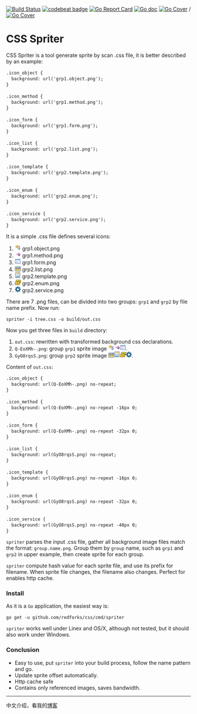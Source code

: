 [![Build Status](https://travis-ci.org/redforks/css.svg?branch=master)](https://travis-ci.org/redforks/css) [![codebeat badge](https://codebeat.co/badges/d9bcef39-9fac-4c57-8ff8-0b10feb19691)](https://codebeat.co/projects/github-com-redforks-css) [![Go Report Card](https://goreportcard.com/badge/github.com/redforks/css)](https://goreportcard.com/report/github.com/redforks/css) [![Go doc](https://godoc.org/github.com/redforks/css?status.svg)](https://godoc.org/github.com/redforks/css) [![Go Cover](http://gocover.io/_badge/github.com/redforks/css/sprite)](http://gocover.io/github.com/redforks/css/sprite) / [![Go Cover](http://gocover.io/_badge/github.com/redforks/css/writer)](http://gocover.io/github.com/redforks/css/writer)
# CSS Spriter

CSS Spriter is a tool generate sprite by scan .css file, it is better described by an example:

    .icon_object {
      background: url('grp1.object.png');
    }

    .icon_method {
      background: url('grp1.method.png');
    }

    .icon_form {
      background: url('grp1.form.png');
    }

    .icon_list {
      background: url('grp2.list.png');
    }

    .icon_template {
      background: url('grp2.template.png');
    }

    .icon_enum {
      background: url('grp2.enum.png');
    }

    .icon_service {
      background: url('grp2.service.png');
    }

It is a simple .css file defines several icons:

 1. ![](https://github.com/redforks/css/raw/gh-pages/grp1.object.png) grp1.object.png
 1. ![](https://github.com/redforks/css/raw/gh-pages/grp1.method.png) grp1.method.png
 1. ![](https://github.com/redforks/css/raw/gh-pages/grp1.form.png) grp1.form.png
 1. ![](https://github.com/redforks/css/raw/gh-pages/grp2.list.png) grp2.list.png
 1. ![](https://github.com/redforks/css/raw/gh-pages/grp2.template.png) grp2.template.png
 1. ![](https://github.com/redforks/css/raw/gh-pages/grp2.enum.png) grp2.enum.png 
 1. ![](https://github.com/redforks/css/raw/gh-pages/grp2.service.png) grp2.service.png

There are 7 .png files, can be divided into two groups: `grp1` and `grp2` by file name prefix. Now run:

    spriter -i tree.css -o build/out.css

Now you get three files in `build` directory: 
 
 1. `out.css`: rewritten with transformed background css declarations.
 1. `Q-EoXMh-.png`: group `grp1` sprite image ![](https://github.com/redforks/css/raw/gh-pages/Q-EoXMh-.png).
 1. `GyO8rqsS.png`: group `grp2` sprite image ![](https://github.com/redforks/css/raw/gh-pages/GyO8rqsS.png).
 
Content of `out.css`:

    .icon_object {
      background: url(Q-EoXMh-.png) no-repeat;
    }

    .icon_method {
      background: url(Q-EoXMh-.png) no-repeat -16px 0;
    }

    .icon_form {
      background: url(Q-EoXMh-.png) no-repeat -32px 0;
    }

    .icon_list {
      background: url(GyO8rqsS.png) no-repeat;
    }

    .icon_template {
      background: url(GyO8rqsS.png) no-repeat -16px 0;
    }

    .icon_enum {
      background: url(GyO8rqsS.png) no-repeat -32px 0;
    }

    .icon_service {
      background: url(GyO8rqsS.png) no-repeat -48px 0;
    }

`spriter` parses the input .css file, gather all background image files match
the format: `group.name.png`. Group them by `group` name, such as `grp1` and
`grp2` in upper example, then create sprite for each group.

`spriter` compute hash value for each sprite file, and use its prefix for
filename. When sprite file changes, the filename also changes. Perfect for
enables http cache.

### Install

As it is a `Go` application, the easiest way is:

    go get -u github.com/redforks/css/cmd/spriter

`spriter` works well under Linex and OS/X, although not tested, but it should also work under Windows.

### Conclusion

 * Easy to use, put `spriter` into your build process, follow the name pattern and go.
 * Update sprite offset automatically.
 * Http cache safe
 * Contains only referenced images, saves bandwidth.

***

中文介绍，看我的[博客](http://blog.503web.com/default/Spriter---%E8%87%AA%E5%8A%A8%E7%94%9F%E6%88%90-css-sprite/)
